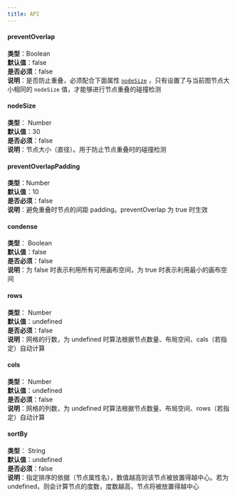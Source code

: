 ```yaml
---
title: API
---
```


#### preventOverlap
**类型**：Boolean<br />**默认值**：false<br />**是否必须**：false<br />**说明**：是否防止重叠，必须配合下面属性 [`nodeSize`](https://www.yuque.com/antv/g6/ngp0vg#xWjHN) ，只有设置了与当前图节点大小相同的 `nodeSize` 值，才能够进行节点重叠的碰撞检测

#### nodeSize
**类型**： Number<br />**默认值**：30<br />**是否必须**：false<br />**说明**：节点大小（直径）。用于防止节点重叠时的碰撞检测

#### preventOverlapPadding
**类型**：Number<br />**默认值**：10<br />**是否必须**：false<br />**说明**：避免重叠时节点的间距 padding。preventOverlap 为 true 时生效

#### condense
**类型**： Boolean<br />**默认值**：false<br />**是否必须**：false<br />**说明**：为 false 时表示利用所有可用画布空间，为 true 时表示利用最小的画布空间

#### rows
**类型**： Number<br />**默认值**：undefined<br />**是否必须**：false<br />**说明**：网格的行数，为 undefined 时算法根据节点数量、布局空间、cals（若指定）自动计算

#### cols
**类型**： Number<br />**默认值**：undefined<br />**是否必须**：false<br />**说明**：网格的列数，为 undefined 时算法根据节点数量、布局空间、rows（若指定）自动计算

#### sortBy
**类型**： String<br />**默认值**：undefined<br />**是否必须**：false<br />**说明**：指定排序的依据（节点属性名），数值越高则该节点被放置得越中心。若为 undefined，则会计算节点的度数，度数越高，节点将被放置得越中心